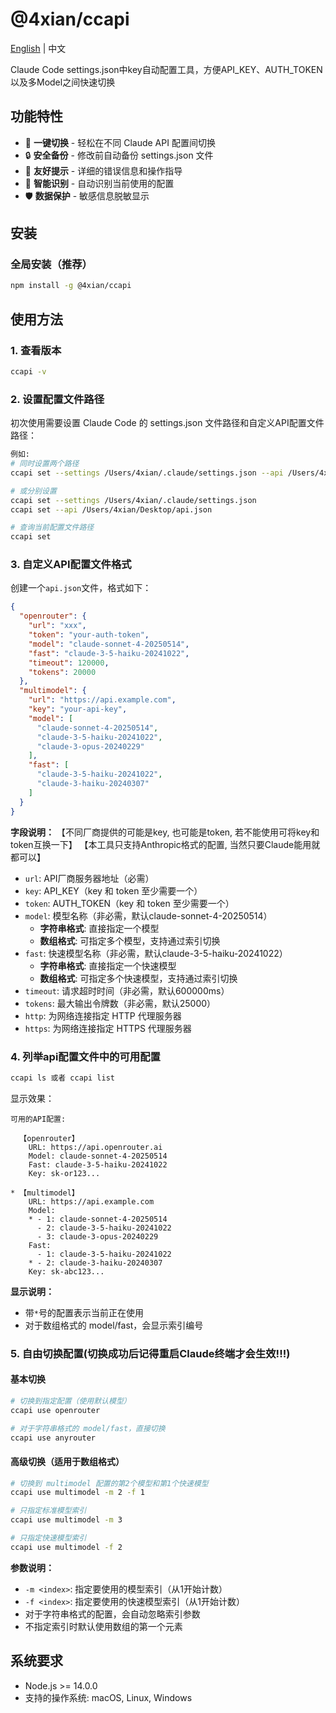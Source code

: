 # @4xian/ccapi

[English](./README_EN.md) | 中文

Claude Code settings.json中key自动配置工具，方便API_KEY、AUTH_TOKEN以及多Model之间快速切换

## 功能特性

- 🚀 **一键切换** - 轻松在不同 Claude API 配置间切换
- 🔒 **安全备份** - 修改前自动备份 settings.json 文件
- 📝 **友好提示** - 详细的错误信息和操作指导
- 🎯 **智能识别** - 自动识别当前使用的配置
- 🛡️ **数据保护** - 敏感信息脱敏显示

## 安装

### 全局安装（推荐）

```bash
npm install -g @4xian/ccapi
```

## 使用方法

### 1. 查看版本

```bash
ccapi -v
```

### 2. 设置配置文件路径

初次使用需要设置 Claude Code 的 settings.json 文件路径和自定义API配置文件路径：

```bash
例如:
# 同时设置两个路径
ccapi set --settings /Users/4xian/.claude/settings.json --api /Users/4xian/Desktop/api.json

# 或分别设置
ccapi set --settings /Users/4xian/.claude/settings.json
ccapi set --api /Users/4xian/Desktop/api.json

# 查询当前配置文件路径
ccapi set
```

### 3. 自定义API配置文件格式

创建一个`api.json`文件，格式如下：

```json
{
  "openrouter": {
    "url": "xxx",
    "token": "your-auth-token",
    "model": "claude-sonnet-4-20250514",
    "fast": "claude-3-5-haiku-20241022",
    "timeout": 120000,
    "tokens": 20000
  },
  "multimodel": {
    "url": "https://api.example.com",
    "key": "your-api-key",
    "model": [
      "claude-sonnet-4-20250514",
      "claude-3-5-haiku-20241022",
      "claude-3-opus-20240229"
    ],
    "fast": [
      "claude-3-5-haiku-20241022",
      "claude-3-haiku-20240307"
    ]
  }
}
```

**字段说明：**
【不同厂商提供的可能是key, 也可能是token, 若不能使用可将key和token互换一下】
【本工具只支持Anthropic格式的配置, 当然只要Claude能用就都可以】

- `url`: API厂商服务器地址（必需）
- `key`: API_KEY（key 和 token 至少需要一个）
- `token`: AUTH_TOKEN（key 和 token 至少需要一个）
- `model`: 模型名称（非必需，默认claude-sonnet-4-20250514）
  - **字符串格式**: 直接指定一个模型
  - **数组格式**: 可指定多个模型，支持通过索引切换
- `fast`: 快速模型名称（非必需，默认claude-3-5-haiku-20241022）
  - **字符串格式**: 直接指定一个快速模型
  - **数组格式**: 可指定多个快速模型，支持通过索引切换
- `timeout`: 请求超时时间（非必需，默认600000ms）
- `tokens`: 最大输出令牌数（非必需，默认25000）
- `http`: 为网络连接指定 HTTP 代理服务器
- `https`: 为网络连接指定 HTTPS 代理服务器

### 4. 列举api配置文件中的可用配置

```bash
ccapi ls 或者 ccapi list
```

显示效果：

```text
可用的API配置:

  【openrouter】
    URL: https://api.openrouter.ai
    Model: claude-sonnet-4-20250514
    Fast: claude-3-5-haiku-20241022
    Key: sk-or123...

* 【multimodel】
    URL: https://api.example.com
    Model:
    * - 1: claude-sonnet-4-20250514
      - 2: claude-3-5-haiku-20241022
      - 3: claude-3-opus-20240229
    Fast:
      - 1: claude-3-5-haiku-20241022
    * - 2: claude-3-haiku-20240307
    Key: sk-abc123...
```

**显示说明：**

- 带`*`号的配置表示当前正在使用
- 对于数组格式的 model/fast，会显示索引编号

### 5. 自由切换配置(切换成功后记得重启Claude终端才会生效!!!)

#### 基本切换

```bash
# 切换到指定配置（使用默认模型）
ccapi use openrouter

# 对于字符串格式的 model/fast，直接切换
ccapi use anyrouter
```

#### 高级切换（适用于数组格式）

```bash
# 切换到 multimodel 配置的第2个模型和第1个快速模型
ccapi use multimodel -m 2 -f 1

# 只指定标准模型索引
ccapi use multimodel -m 3

# 只指定快速模型索引
ccapi use multimodel -f 2
```

**参数说明：**

- `-m <index>`: 指定要使用的模型索引（从1开始计数）
- `-f <index>`: 指定要使用的快速模型索引（从1开始计数）
- 对于字符串格式的配置，会自动忽略索引参数
- 不指定索引时默认使用数组的第一个元素

## 系统要求

- Node.js >= 14.0.0
- 支持的操作系统: macOS, Linux, Windows
